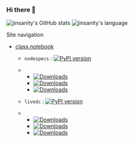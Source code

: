 ### Hi there 👋

![jinsanity's GitHub stats](https://github-readme-stats.vercel.app/api?username=jinsanity07git)
![jinsanity's language](https://github-readme-stats.vercel.app/api/top-langs/?username=jinsanity07git&layout=donut)



Site navigation
* [class notebook](https://jinsanity07git.github.io/UWMnotebook/)

  * `nodespecs` : [![PyPI version](https://badge.fury.io/py/nodespecs.svg)](https://badge.fury.io/py/nodespecs)  
  * * [![Downloads](https://static.pepy.tech/badge/nodespecs)](https://pepy.tech/project/nodespecs)
    * [![Downloads](https://static.pepy.tech/badge/nodespecs/month)](https://pepy.tech/project/nodespecs)
    * [![Downloads](https://static.pepy.tech/badge/nodespecs/week)](https://pepy.tech/project/nodespecs)
   
  * `livedc` : [![PyPI version](https://badge.fury.io/py/livedc.svg)](https://badge.fury.io/py/livedc)  
  * * [![Downloads](https://static.pepy.tech/badge/livedc)](https://pepy.tech/project/livedc)
    * [![Downloads](https://static.pepy.tech/badge/livedc/month)](https://pepy.tech/project/livedc)
    * [![Downloads](https://static.pepy.tech/badge/livedc/week)](https://pepy.tech/project/livedc) 
    
<!--
**jinsanity07git/jinsanity07git** is a ✨ _special_ ✨ repository because its `README.md` (this file) appears on your GitHub profile.

Here are some ideas to get you started:

- 🔭 I’m currently working on ...
- 🌱 I’m currently learning ...
- 👯 I’m looking to collaborate on ...
- 🤔 I’m looking for help with ...
- 💬 Ask me about ...
- 📫 How to reach me: ...
- 😄 Pronouns: ...
- ⚡ Fun fact: ...
-->
